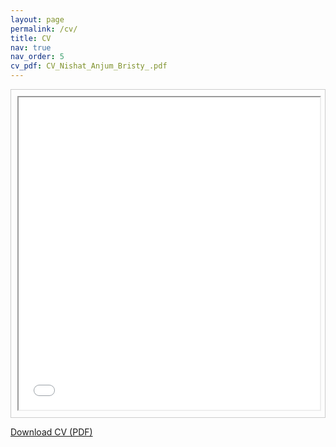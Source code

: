 ```yaml
---
layout: page
permalink: /cv/
title: CV
nav: true
nav_order: 5
cv_pdf: CV_Nishat_Anjum_Bristy_.pdf
---
```


<div style="border: 1px solid #ccc; padding: 10px; text-align: center;">
    <iframe src="path/to/your-file.pdf" width="100%" height="500px"></iframe>
</div>

[Download CV (PDF)](CV_Nishat_Anjum_Bristy_.pdf)


